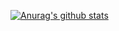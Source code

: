 [![Anurag's github stats](https://github-readme-stats.vercel.app/api?username=0kq-github&show_icons=true&theme=tokyonight)](https://github.com/anuraghazra/github-readme-stats)
